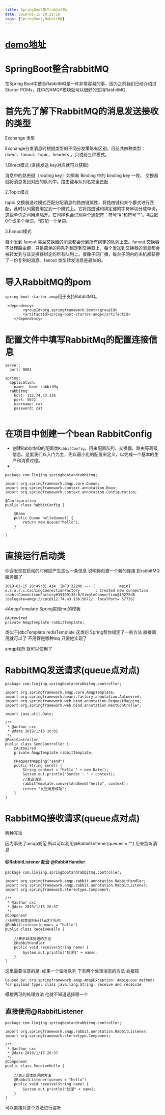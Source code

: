 ```yaml
---
title: SpringBoot整合rabbitMq
date: 2019-01-15 20:29:18
tags: [SpringBoot,RabbitMQ]
---
```


# [demo地址](https://github.com/AsummerCat/SpringBootAndRabbitMQ)

# SpringBoot整合rabbitMQ

在Spring Boot中整合RabbitMQ是一件非常容易的事，因为之前我们已经介绍过Starter POMs，其中的AMQP模块就可以很好的支持RabbitMQ

<!--more-->

# 首先先了解下RabbitMQ的消息发送接收的类型

Exchange 类型

Exchange分发消息时根据类型的不同分发策略有区别，目前共四种类型：direct、fanout、topic、headers 。只说前三种模式。

1.Direct模式 (直接发送  key对应就可以获取)

消息中的路由键（routing key）如果和 Binding 中的 binding key 一致， 交换器就将消息发到对应的队列中。路由键与队列名完全匹配

2.Topic模式

topic 交换器通过模式匹配分配消息的路由键属性，将路由键和某个模式进行匹配，此时队列需要绑定到一个模式上。它将路由键和绑定键的字符串切分成单词，这些单词之间用点隔开。它同样也会识别两个通配符：符号“#”和符号“*”。#匹配0个或多个单词，*匹配一个单词。

3.Fanout模式

每个发到 fanout 类型交换器的消息都会分到所有绑定的队列上去。fanout 交换器不处理路由键，只是简单的将队列绑定到交换器上，每个发送到交换器的消息都会被转发到与该交换器绑定的所有队列上。很像子网广播，每台子网内的主机都获得了一份复制的消息。fanout 类型转发消息是最快的。

# 导入RabbitMQ的pom

`spring-boot-starter-amqp`用于支持RabbitMQ。

```
 <dependency>
        <groupId>org.springframework.boot</groupId>
        <artifactId>spring-boot-starter-amqp</artifactId>
    </dependency>
```



# 配置文件中填写RabbitMq的配置连接信息

```
server:
  port: 9001

spring:
  application:
    name:  boot-rabbitMq
  rabbitmq:
    host: 112.74.43.136
    port: 5672
    username: cat
    password: cat
    
```



# 在项目中创建一个bean  RabbitConfig

- 创建RabbitMQ的配置类`RabbitConfig`，用来配置队列、交换器、路由等高级信息。这里我们以入门为主，先以最小化的配置来定义，以完成一个基本的生产和消费过程。
- 

```
package com.linjing.springbootandrabbitmq;

import org.springframework.amqp.core.Queue;
import org.springframework.context.annotation.Bean;
import org.springframework.context.annotation.Configuration;

@Configuration
public class RabbitConfig {

    @Bean
    public Queue helloQueue() {
        return new Queue("hello");
    }

}
```



# 直接运行启动类 

你会发现在启动的时候回产生这么一条信息 说明你创建一个新的连接 到rabbitMQ服务器了

```
2019-01-15 20:49:31.414  INFO 32206 --- [           main] o.s.a.r.c.CachingConnectionFactory       : Created new connection: rabbitConnectionFactory#39109136:0/SimpleConnection@13275d8 [delegate=amqp://cat@112.74.43.136:5672/, localPort= 57736]

```



#AmqpTemplate Spring实现mq的模板

```
@Autowired
private AmqpTemplate rabbitTemplate;
```

类似于jdbcTemplate redisTemplate 这类的 Spring帮你规定了一些方法 直接调用就可以了 不用管是哪种mq 只要他实现了

amqp规范 就可以使用了

# RabbitMQ发送请求(queue点对点)

```
package com.linjing.springbootandrabbitmq.controller;

import org.springframework.amqp.core.AmqpTemplate;
import org.springframework.beans.factory.annotation.Autowired;
import org.springframework.web.bind.annotation.RequestMapping;
import org.springframework.web.bind.annotation.RestController;

import java.util.Date;

/**
 * @author cxc
 * @date 2019/1/15 18:01
 */
@RestController
public class SendController {
    @Autowired
    private AmqpTemplate rabbitTemplate;

    @RequestMapping("send")
    public String send() {
        String context = "hello " + new Date();
        System.out.println("Sender : " + context);
        //发送请求
        rabbitTemplate.convertAndSend("hello", context);
        return "发送消息成功";
    }
}

```



# RabbitMQ接收请求(queue点对点)

两种写法

因为事先了amqp规范 所以可以利用@RabbitListener(queues = "") 用来监听消息 

#### @RabbitListener 配合 @RabbitHandler

```
package com.linjing.springbootandrabbitmq.controller;

import org.springframework.amqp.rabbit.annotation.RabbitHandler;
import org.springframework.amqp.rabbit.annotation.RabbitListener;
import org.springframework.stereotype.Component;

/**
 * @author cxc
 * @date 2019/1/15 20:37
 */
@Component
//标明当前类监听hello这个队列
@RabbitListener(queues = "hello")
public class ReceiveHello {

    //表示具体处理的方法
    @RabbitHandler
    public void receive(String name) {
        System.out.println("处理1" + name);
    }
}

```

这里需要注意的是: 如果一个监听队列 下有两个处理消息的方法 会报错

```
Caused by: org.springframework.amqp.AmqpException: Ambiguous methods for payload type: class java.lang.String: receive and receiv1e
```

模棱两可的处理方法 他就不知道选择哪一个

## 直接使用@RabbitListener

```
package com.linjing.springbootandrabbitmq.controller;

import org.springframework.amqp.rabbit.annotation.RabbitListener;
import org.springframework.stereotype.Component;

/**
 * @author cxc
 * @date 2019/1/15 20:37
 */
@Component
public class ReceiveHello {

    //表示具体处理的方法
    @RabbitListener(queues = "hello")
    public void receive(String name) {
        System.out.println("处理" + name);
    }
}

```

可以直接对这个方法进行监听 
